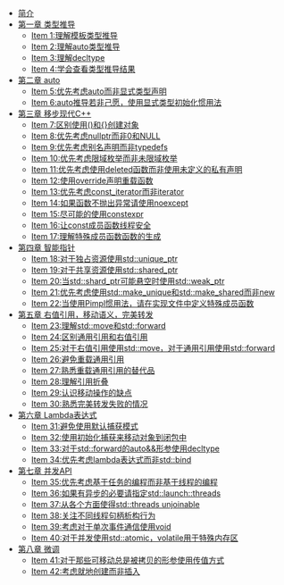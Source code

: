 - [简介](./Introduction.md)
- [第一章 类型推导]()
	- [Item 1:理解模板类型推导](./1.DeducingTypes/item1.md)
	- [Item 2:理解auto类型推导](./1.DeducingTypes/item2.md)
	- [Item 3:理解decltype](./1.DeducingTypes/item3.md)
	- [Item 4:学会查看类型推导结果](./1.DeducingTypes/item4.md)
- [第二章 auto]()
	- [Item 5:优先考虑auto而非显式类型声明](./2.Auto/item5.md)
	- [Item 6:auto推导若非己愿，使用显式类型初始化惯用法](./2.Auto/item6.md)
- [第三章 移步现代C++]()
	- [Item 7:区别使用()和{}创建对象](./3.MovingToModernCpp/item7.md)
	- [Item 8:优先考虑nullptr而非0和NULL](./3.MovingToModernCpp/item8.md)
	- [Item 9:优先考虑别名声明而非typedefs](./3.MovingToModernCpp/item9.md)
	- [Item 10:优先考虑限域枚举而非未限域枚举](./3.MovingToModernCpp/item10.md)
	- [Item 11:优先考虑使用deleted函数而非使用未定义的私有声明](./3.MovingToModernCpp/item11.md)
	- [Item 12:使用override声明重载函数](./3.MovingToModernCpp/item12.md)
	- [Item 13:优先考虑const_iterator而非iterator](./3.MovingToModernCpp/item13.md)
	- [Item 14:如果函数不抛出异常请使用noexcept](./3.MovingToModernCpp/item14.md)
	- [Item 15:尽可能的使用constexpr](./3.MovingToModernCpp/item15.md)
	- [Item 16:让const成员函数线程安全](./3.MovingToModernCpp/item16.md)
	- [Item 17:理解特殊成员函数函数的生成](./3.MovingToModernCpp/item17.md) 
- [第四章 智能指针]()
	- [Item 18:对于独占资源使用std::unique_ptr](./4.SmartPointers/item18.md)
	- [Item 19:对于共享资源使用std::shared_ptr](./4.SmartPointers/item19.md)
	- [Item 20:当std::shard_ptr可能悬空时使用std::weak_ptr](./4.SmartPointers/item20.md)
	- [Item 21:优先考虑使用std::make_unique和std::make_shared而非new](./4.SmartPointers/item21.md)
	- [Item 22:当使用Pimpl惯用法，请在实现文件中定义特殊成员函数](./4.SmartPointers/item22.md)
- [第五章 右值引用，移动语义，完美转发]()
	- [Item 23:理解std::move和std::forward](./5.RRefMovSemPerfForw/item23.md)
	- [Item 24:区别通用引用和右值引用](./5.RRefMovSemPerfForw/item24.md)
	- [Item 25:对于右值引用使用std::move，对于通用引用使用std::forward](./5.RRefMovSemPerfForw/item25.md)
	- [Item 26:避免重载通用引用](./5.RRefMovSemPerfForw/item26.md)
	- [Item 27:熟悉重载通用引用的替代品](./5.RRefMovSemPerfForw/item27.md)
	- [Item 28:理解引用折叠](./5.RRefMovSemPerfForw/item28.md)
	- [Item 29:认识移动操作的缺点](./5.RRefMovSemPerfForw/item29.md)
	- [Item 30:熟悉完美转发失败的情况](./5.RRefMovSemPerfForw/item30.md)
- [第六章 Lambda表达式]()
	- [Item 31:避免使用默认捕获模式](./6.LambdaExpressions/item31.md)
	- [Item 32:使用初始化捕获来移动对象到闭包中](./6.LambdaExpressions/item32.md)
	- [Item 33:对于std::forward的auto&&形参使用decltype](./6.LambdaExpressions/item33.md)
	- [Item 34:优先考虑lambda表达式而非std::bind](./6.LambdaExpressions/item34.md)
- [第七章 并发API]()
	- [Item 35:优先考虑基于任务的编程而非基于线程的编程](./7.TheConcurrencyAPI/Item35.md)
	- [Item 36:如果有异步的必要请指定std::launch::threads](./7.TheConcurrencyAPI/item36.md)
	- [Item 37:从各个方面使得std::threads unjoinable](./7.TheConcurrencyAPI/item37.md)
	- [Item 38:关注不同线程句柄析构行为](./7.TheConcurrencyAPI/item38.md)
	- [Item 39:考虑对于单次事件通信使用void](./7.TheConcurrencyAPI/item39.md)
	- [Item 40:对于并发使用std::atomic，volatile用于特殊内存区](./7.TheConcurrencyAPI/item40.md)
- [第八章 微调]()
	- [Item 41:对于那些可移动总是被拷贝的形参使用传值方式](./8.Tweaks/item41.md)
	- [Item 42:考虑就地创建而非插入](./8.Tweaks/item42.md)